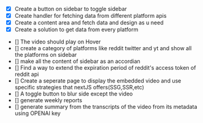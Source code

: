 - [X] Create a button on sidebar to toggle sidebar
- [X] Create handler for fetching data from different platform apis
- [X] Create a content area and fetch data and design as u need
- [X] Create a solution to get data from every platform
- [] The video should play on Hover 
- [] create a category of platforms like reddit twitter and yt and show all the platforms on sidebar
- [] make all the content of sidebar as an accordian
- []  Find a way to extend the expiration period of reddit's access token of reddit api 
- [] Create a seperate page to display the embedded video and use specific strategies that nextJS offers(SSG,SSR,etc)
- [] A toggle button to blur side except the video
- [] generate weekly reports
- [] generate summary from the transcripts of the video from its metadata using OPENAI key
